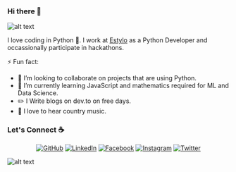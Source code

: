 ### Hi there 👋


![alt text](./images/top.svg)

I love coding in Python :snake:. I work at [Estylo](https://estylo.in/) as a Python Developer and occassionally participate in hackathons.

<!--
**nouveau-riche/nouveau-riche**** is a ✨ _special_ ✨ repository because its `README.md` (this file) appears on your GitHub profile.

Here are some ideas to get you started:

- 🔭 I’m currently working on ...
- 🌱 I’m currently learning ...
- 👯 I’m looking to collaborate on ...
- 🤔 I’m looking for help with ...
- 💬 Ask me about ...
- 📫 How to reach me: ...
- 😄 Pronouns: ...
- ⚡ Fun fact: ...
-->
⚡ Fun fact:
- 👯 I’m looking to collaborate on projects that are using Python.
- 🌱 I’m currently learning JavaScript and mathematics required for ML and Data Science.
- :pencil2: I Write blogs on dev.to on free days.
- :musical_note: I love to hear country music.


### Let's Connect :coffee:
<p align="center">
	<a href="https://github.com/nouveau-riche"><img src="https://img.icons8.com/bubbles/50/000000/github.png" alt="GitHub"/></a>
	<a href="https://www.linkedin.com/in/nikunj-sharma-136182194/"><img src="https://img.icons8.com/bubbles/50/000000/linkedin.png" alt="LinkedIn"/></a>
	<a href="https://www.facebook.com"><img src="https://img.icons8.com/bubbles/50/000000/facebook-new.png" alt="Facebook"/></a>
	<a href="https://www.instagram.com/_nikunjjsharma/"><img src="https://img.icons8.com/bubbles/50/000000/instagram.png" alt="Instagram"/></a>
	<a href="https://twitter.com/Nikunjs07673277"><img src="https://img.icons8.com/bubbles/50/000000/twitter.png" alt="Twitter"/></a>
</p>

![alt text](./images/bottom.svg)
